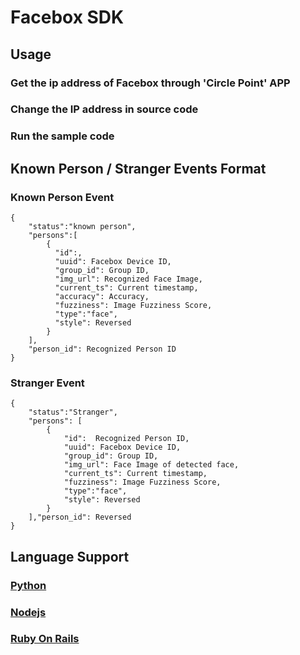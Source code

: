 # Facebox SDK

## Usage

### Get the ip address of Facebox through 'Circle Point' APP
### Change the IP address in source code
### Run the sample code

## Known Person / Stranger Events Format
### Known Person Event
```
{
    "status":"known person",
    "persons":[
        {
          "id":,
          "uuid": Facebox Device ID,
          "group_id": Group ID,
          "img_url": Recognized Face Image,
          "current_ts": Current timestamp,
          "accuracy": Accuracy,
          "fuzziness": Image Fuzziness Score,
          "type":"face",
          "style": Reversed
        }
    ],
    "person_id": Recognized Person ID
}
```
### Stranger Event
```
{
    "status":"Stranger",
    "persons": [
        {
            "id":  Recognized Person ID,
            "uuid": Facebox Device ID,
            "group_id": Group ID,
            "img_url": Face Image of detected face,
            "current_ts": Current timestamp,
            "fuzziness": Image Fuzziness Score,
            "type":"face",
            "style": Reversed
        }
    ],"person_id": Reversed
}
```

## Language Support

### [Python](python)
### [Nodejs](nodejs)
### [Ruby On Rails](ruby)



